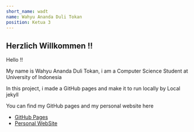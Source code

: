 ```yaml
---
short_name: wadt
name: Wahyu Ananda Duli Tokan
position: Ketua 3
---
```



Herzlich Willkommen !!
---

Hello !!

My name is Wahyu Ananda Duli Tokan, i am a Computer Science Student at University of Indonesia

In this project, i made a GitHub pages and make it to run locally by Local jekyll

You can find my GitHub pages and my personal website here

- [GitHub Pages](https://wahyuadt.github.io/extra182)
- [Personal WebSite](https://tumpeng1.herokuapp.com)  
